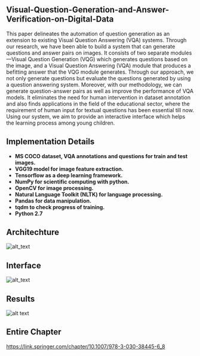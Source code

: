## Visual-Question-Generation-and-Answer-Verification-on-Digital-Data

This paper delineates the automation of question generation as an extension to existing Visual Question Answering (VQA) systems. Through our research, we have been able to build a system that can generate questions and answer pairs on images. It consists of two separate modules—Visual Question Generation (VQG) which generates questions based on the image, and a Visual Question Answering (VQA) module that produces a befitting answer that the VQG module generates. Through our approach, we not only generate questions but evaluate the questions generated by using a question answering system. Moreover, with our methodology, we can generate question-answer pairs as well as improve the performance of VQA models. It eliminates the need for human intervention in dataset annotation and also finds applications in the field of the educational sector, where the requirement of human input for textual questions has been essential till now. Using our system, we aim to provide an interactive interface which helps the learning process among young children.

## Implementation Details
- **MS COCO dataset,  VQA annotations and questions for train and test images.**
- **VGG19 model for image feature extraction.**
- **Tensorflow as a deep learning framework.**
- **NumPy for scientific computing with python.**
- **OpenCV for image processing.**
- **Natural Language Toolkit (NLTK) for language processing.**
- **Pandas for data manipulation.**
- **tqdm to check progress of training.**
- **Python 2.7**

## Architechture ##
![alt_text](https://i.imgur.com/399Uckv.jpg)

## Interface ##
![alt_text](https://i.imgur.com/CDKHuCC.jpg)

## Results ##
![alt text](https://i.imgur.com/1kwfuIF.jpg)

## Entire Chapter ##
https://link.springer.com/chapter/10.1007/978-3-030-38445-6_8

